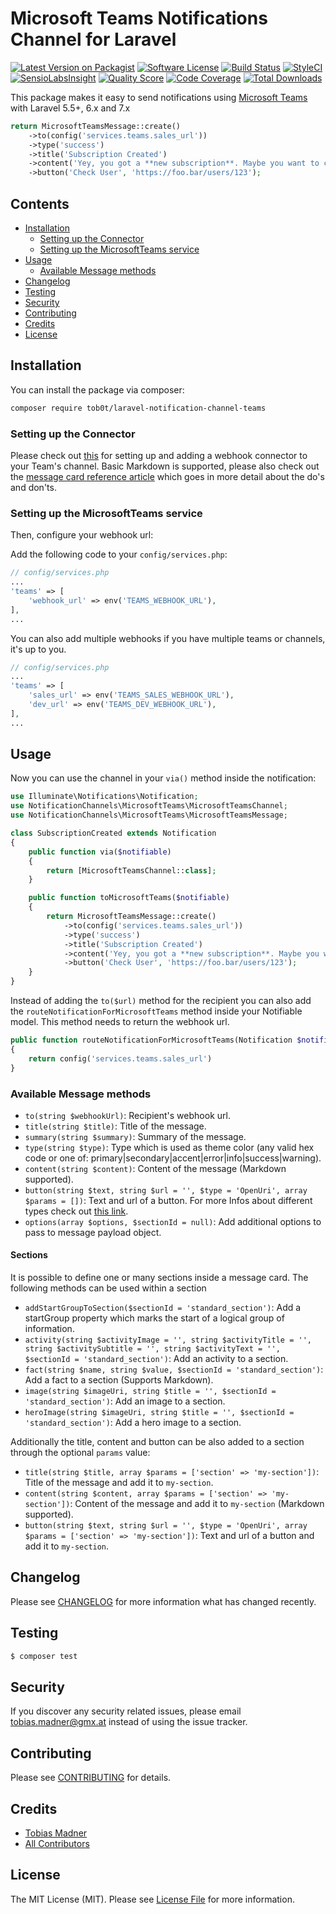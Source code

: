 # Microsoft Teams Notifications Channel for Laravel

[![Latest Version on Packagist](https://img.shields.io/packagist/v/laravel-notification-channels/teams.svg?style=flat-square)](https://packagist.org/packages/laravel-notification-channels/teams)
[![Software License](https://img.shields.io/badge/license-MIT-brightgreen.svg?style=flat-square)](LICENSE.md)
[![Build Status](https://img.shields.io/travis/laravel-notification-channels/teams/master.svg?style=flat-square)](https://travis-ci.org/laravel-notification-channels/teams)
[![StyleCI](https://styleci.io/repos/255359620/shield)](https://styleci.io/repos/255359620)
[![SensioLabsInsight](https://img.shields.io/sensiolabs/i/:sensio_labs_id.svg?style=flat-square)](https://insight.sensiolabs.com/projects/:sensio_labs_id)
[![Quality Score](https://img.shields.io/scrutinizer/g/laravel-notification-channels/teams.svg?style=flat-square)](https://scrutinizer-ci.com/g/laravel-notification-channels/teams)
[![Code Coverage](https://img.shields.io/scrutinizer/coverage/g/laravel-notification-channels/teams/master.svg?style=flat-square)](https://scrutinizer-ci.com/g/laravel-notification-channels/teams/?branch=master)
[![Total Downloads](https://img.shields.io/packagist/dt/laravel-notification-channels/teams.svg?style=flat-square)](https://packagist.org/packages/laravel-notification-channels/teams)

This package makes it easy to send notifications using [Microsoft Teams](https://products.office.com/en-US/microsoft-teams/group-chat-software) with Laravel 5.5+, 6.x and 7.x

```php
return MicrosoftTeamsMessage::create()
    ->to(config('services.teams.sales_url'))
    ->type('success')
    ->title('Subscription Created')
    ->content('Yey, you got a **new subscription**. Maybe you want to contact him if he needs any support?')
    ->button('Check User', 'https://foo.bar/users/123');
```
## Contents

- [Installation](#installation)
	- [Setting up the Connector](#setting-up-the-Connector)
	- [Setting up the MicrosoftTeams service](#setting-up-the-MicrosoftTeams-service)
- [Usage](#usage)
	- [Available Message methods](#available-message-methods)
- [Changelog](#changelog)
- [Testing](#testing)
- [Security](#security)
- [Contributing](#contributing)
- [Credits](#credits)
- [License](#license)


## Installation

You can install the package via composer:

``` bash
composer require tob0t/laravel-notification-channel-teams
```

### Setting up the Connector

Please check out [this](https://docs.microsoft.com/en-gb/microsoftteams/platform/webhooks-and-connectors/how-to/add-incoming-webhook#add-an-incoming-webhook-to-a-teams-channel) for setting up and adding a webhook connector to your Team's channel. Basic Markdown is supported, please also check out the [message card reference article](https://docs.microsoft.com/en-us/outlook/actionable-messages/message-card-reference#httppost-action) which goes in more detail about the do's and don'ts.

### Setting up the MicrosoftTeams service

Then, configure your webhook url:

Add the following code to your `config/services.php`:

```php
// config/services.php
...
'teams' => [
    'webhook_url' => env('TEAMS_WEBHOOK_URL'),
],
...
```

You can also add multiple webhooks if you have multiple teams or channels, it's up to you.

```php
// config/services.php
...
'teams' => [
    'sales_url' => env('TEAMS_SALES_WEBHOOK_URL'),
    'dev_url' => env('TEAMS_DEV_WEBHOOK_URL'),
],
...
```
## Usage

Now you can use the channel in your `via()` method inside the notification:

```php
use Illuminate\Notifications\Notification;
use NotificationChannels\MicrosoftTeams\MicrosoftTeamsChannel;
use NotificationChannels\MicrosoftTeams\MicrosoftTeamsMessage;

class SubscriptionCreated extends Notification
{
    public function via($notifiable)
    {
        return [MicrosoftTeamsChannel::class];
    }

    public function toMicrosoftTeams($notifiable)
    {
        return MicrosoftTeamsMessage::create()
            ->to(config('services.teams.sales_url'))
            ->type('success')
            ->title('Subscription Created')
            ->content('Yey, you got a **new subscription**. Maybe you want to contact him if he needs any support?')
            ->button('Check User', 'https://foo.bar/users/123');
    }
}
```

Instead of adding the `to($url)` method for the recipient you can also add the `routeNotificationForMicrosoftTeams` method inside your Notifiable model. This method needs to return the webhook url.

```php
public function routeNotificationForMicrosoftTeams(Notification $notification)
{
    return config('services.teams.sales_url')
}
```


### Available Message methods

- `to(string $webhookUrl)`: Recipient's webhook url.
- `title(string $title)`: Title of the message.
- `summary(string $summary)`: Summary of the message.
- `type(string $type)`: Type which is used as theme color (any valid hex code or one of: primary|secondary|accent|error|info|success|warning).
- `content(string $content)`: Content of the message (Markdown supported).
- `button(string $text, string $url = '', $type = 'OpenUri', array $params = [])`: Text and url of a button. For more Infos about different types check out [this link](https://docs.microsoft.com/en-us/outlook/actionable-messages/message-card-reference#actions).
- `options(array $options, $sectionId = null)`: Add additional options to pass to message payload object.

#### Sections
It is possible to define one or many sections inside a message card. The following methods can be used within a section
- `addStartGroupToSection($sectionId = 'standard_section')`: Add a startGroup property which marks the start of a logical group of information.
- `activity(string $activityImage = '', string $activityTitle = '', string $activitySubtitle = '', string $activityText = '', $sectionId = 'standard_section')`: Add an activity to a section.
- `fact(string $name, string $value, $sectionId = 'standard_section')`: Add a fact to a section (Supports Markdown).
- `image(string $imageUri, string $title = '', $sectionId = 'standard_section')`: Add an image to a section.
- `heroImage(string $imageUri, string $title = '', $sectionId = 'standard_section')`: Add a hero image to a section.

Additionally the title, content and button can be also added to a section through the optional `params` value:
- `title(string $title, array $params = ['section' => 'my-section'])`: Title of the message and add it to `my-section`.
- `content(string $content, array $params = ['section' => 'my-section'])`: Content of the message and add it to `my-section` (Markdown supported).
- `button(string $text, string $url = '', $type = 'OpenUri', array $params = ['section' => 'my-section'])`: Text and url of a button and add it to `my-section`.

## Changelog

Please see [CHANGELOG](CHANGELOG.md) for more information what has changed recently.

## Testing

``` bash
$ composer test
```

## Security

If you discover any security related issues, please email tobias.madner@gmx.at instead of using the issue tracker.

## Contributing

Please see [CONTRIBUTING](CONTRIBUTING.md) for details.

## Credits

- [Tobias Madner](https://github.com/Tob0t)
- [All Contributors](../../contributors)

## License

The MIT License (MIT). Please see [License File](LICENSE.md) for more information.
